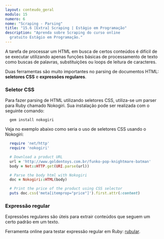```yaml
---
layout: conteudo_geral
modulo: 15
numero: 6
nome: "Scraping - Parsing"
title: "15.6 [Extra] Scraping | Estágio em Programação"
description: "Aprenda sobre Scraping do curso online
  gratuito Estágio em Programação."
---
```


A tarefa de processar um HTML em busca de certos conteúdos é difícil de se executar utilizando apenas funções básicas de processamento de texto como buscas de palavras, substituições ou loops de leitura de caracteres.

Duas ferramentas são muito importantes no parsing de documentos HTML: **seletores CSS** e **expressões regulares**.

### Seletor CSS

Para fazer parsing de HTML utilizando seletores CSS, utiliza-se um parser para Ruby chamado Nokogiri. Sua instalação pode ser realizada com o seguinte comando:

```
  gem install nokogiri
```

Veja no exemplo abaixo como seria o uso de seletores CSS usando o Nokogiri:

```ruby
  require 'net/http'
  require 'nokogiri'

  # Download a product URL
  url = 'http://www.goldentoys.com.br/funko-pop-knightmare-batman'
  body = Net::HTTP.get(URI.parse(url))

  # Parse the body html with Nokogiri
  doc = Nokogiri::HTML(body)

  # Print the price of the product using CSS selector
  puts doc.css('meta[itemprop="price"]').first.attr(:content)
```

### Expressão regular

Expressões regulares são úteis para extrair conteúdos que seguem um certo padrão em um texto.

Ferramenta online para testar expressão regular em Ruby: [rubular](https://rubular.com/).